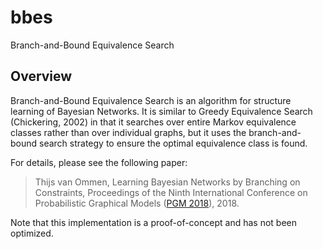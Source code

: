 # bbes
Branch-and-Bound Equivalence Search

## Overview
Branch-and-Bound Equivalence Search is an algorithm for structure
learning of Bayesian Networks. It is similar to Greedy Equivalence
Search (Chickering, 2002) in that it searches over entire Markov
equivalence classes rather than over individual graphs, but it uses
the branch-and-bound search strategy to ensure the optimal equivalence
class is found.

For details, please see the following paper:

> Thijs van Ommen, Learning Bayesian Networks by Branching on
> Constraints, Proceedings of the Ninth International Conference on
> Probabilistic Graphical Models ([PGM 2018](https://pgm2018.utia.cas.cz)), 2018.

Note that this implementation is a proof-of-concept and has not been
optimized.
